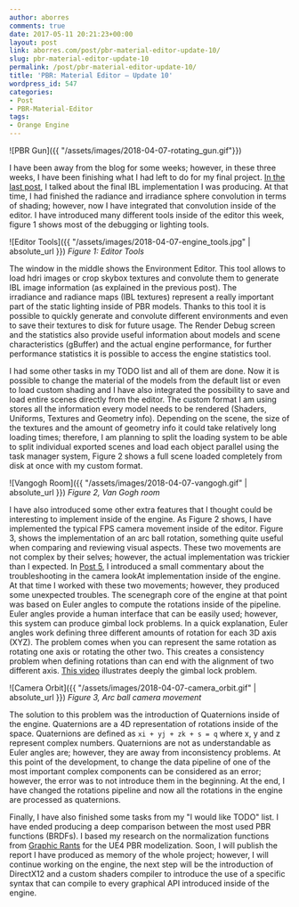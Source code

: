 ```yaml
---
author: aborres
comments: true
date: 2017-05-11 20:21:23+00:00
layout: post
link: aborres.com/post/pbr-material-editor-update-10/
slug: pbr-material-editor-update-10
permalink: /post/pbr-material-editor-update-10/
title: 'PBR: Material Editor – Update 10'
wordpress_id: 547
categories:
- Post
- PBR-Material-Editor
tags:
- Orange Engine
---
```


![PBR Gun]({{ "/assets/images/2018-04-07-rotating_gun.gif"}})

I have been away from the blog for some weeks; however, in these three weeks, I have been finishing what I had left to do for my final project. [In the last post](http://aborres.com/post/pbr-material-editor-update-9/), I talked about the final IBL implementation I was producing. At that time, I had finished the radiance and irradiance sphere convolution in terms of shading; however, now I have integrated that convolution inside of the editor. I have introduced many different tools inside of the editor this week, figure 1 shows most of the debugging or lighting tools.


![Editor Tools]({{ "/assets/images/2018-04-07-engine_tools.jpg" | absolute_url }})
*Figure 1: Editor Tools*


The window in the middle shows the Environment Editor. This tool allows to load hdri images or crop skybox textures and convolute them to generate IBL image information (as explained in the previous post). The irradiance and radiance maps (IBL textures) represent a really important part of the static lighting inside of PBR models. Thanks to this tool it is possible to quickly generate and convolute different environments and even to save their textures to disk for future usage. The Render Debug screen and the statistics also provide useful information about models and scene characteristics (gBuffer) and the actual engine performance, for further performance statistics it is possible to access the engine statistics tool.

I had some other tasks in my TODO list and all of them are done. Now it is possible to change the material of the models from the default list or even to load custom shading and I have also integrated the possibility to save and load entire scenes directly from the editor. The custom format I am using stores all the information every model needs to be rendered (Shaders, Uniforms, Textures and Geometry info). Depending on the scene, the size of the textures and the amount of geometry info it could take relatively long loading times; therefore, I am planning to split the loading system to be able to split individual exported scenes and load each object parallel using the task manager system, Figure 2 shows a full scene loaded completely from disk at once with my custom format.

![Vangogh Room]({{ "/assets/images/2018-04-07-vangogh.gif" | absolute_url }})
*Figure 2, Van Gogh room*

I have also introduced some other extra features that I thought could be interesting to implement inside of the engine. As Figure 2 shows, I have implemented the typical FPS camera movement inside of the editor. Figure 3, shows the implementation of an arc ball rotation, something quite useful when comparing and reviewing visual aspects. These two movements are not complex by their selves; however, the actual implementation was trickier than I expected. In [Post 5](http://aborres.com/post/pbr-material-editor-update-5/), I introduced a small commentary about the troubleshooting in the camera lookAt implementation inside of the engine. At that time I worked with these two movements; however, they produced some unexpected troubles. The scenegraph core of the engine at that point was based on Euler angles to compute the rotations inside of the pipeline. Euler angles provide a human interface that can be easily used; however, this system can produce gimbal lock problems. In a quick explanation, Euler angles work defining three different amounts of rotation for each 3D axis (XYZ). The problem comes when you can represent the same rotation as rotating one axis or rotating the other two. This creates a consistency problem when defining rotations than can end with the alignment of two different axis. [This video](https://www.youtube.com/watch?v=zc8b2Jo7mno) illustrates deeply the gimbal lock problem.

![Camera Orbit]({{ "/assets/images/2018-04-07-camera_orbit.gif" | absolute_url }})
*Figure 3, Arc ball camera movement*

The solution to this problem was the introduction of Quaternions inside of the engine. Quaternions are a 4D
representation of rotations inside of the space. Quaternions are defined as ```xi + yj + zk + s = q``` where x, y and z represent complex numbers. Quaternions are not as understandable as Euler angles are; however, they are away from inconsistency problems. At this point of the development, to change the data pipeline of one of the most important complex components can be considered as an error; however, the error was to not introduce them in the beginning. At the end, I have changed the rotations pipeline and now all the rotations in the engine are processed as quaternions.

Finally, I have also finished some tasks from my "I would like TODO" list. I have ended producing a deep comparison between the most used PBR functions (BRDFs). I based my research on the normalization functions from [Graphic Rants](http://graphicrants.blogspot.co.uk/2013/08/specular-brdf-reference.html) for the UE4 PBR modelization. Soon, I will publish the report I have produced as memory of the whole project; however, I will continue working on the engine, the next step will be the introduction of DirectX12 and a custom shaders compiler to introduce the use of a specific syntax that can compile to every graphical API introduced inside of the engine.
